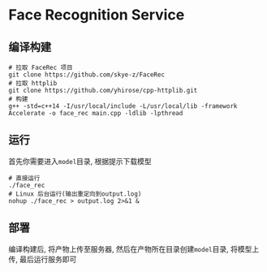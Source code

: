 # Face Recognition Service

## 编译构建
```shell
# 拉取 FaceRec 项目
git clone https://github.com/skye-z/FaceRec
# 拉取 httplib
git clone https://github.com/yhirose/cpp-httplib.git
# 构建
g++ -std=c++14 -I/usr/local/include -L/usr/local/lib -framework Accelerate -o face_rec main.cpp -ldlib -lpthread
```

## 运行

首先你需要进入`model`目录, 根据提示下载模型

```shell
# 直接运行
./face_rec
# Linux 后台运行(输出重定向到output.log)
nohup ./face_rec > output.log 2>&1 &
```

## 部署

编译构建后, 将产物上传至服务器, 然后在产物所在目录创建`model`目录, 将模型上传, 最后运行服务即可